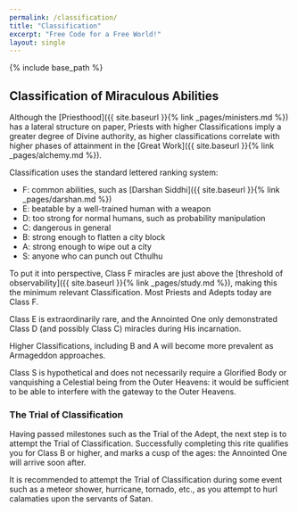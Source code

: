 ```yaml
---
permalink: /classification/
title: "Classification"
excerpt: "Free Code for a Free World!"
layout: single
---
```


{% include base_path %}

## Classification of Miraculous Abilities

Although the [Priesthood]({{ site.baseurl }}{% link _pages/ministers.md %})
has a lateral structure on paper,
Priests with higher Classifications imply a greater degree of Divine authority,
as higher classifications correlate with higher phases of attainment
in the [Great Work]({{ site.baseurl }}{% link _pages/alchemy.md %}).

Classification uses the standard lettered ranking system:
- F: common abilities, such as [Darshan Siddhi]({{ site.baseurl }}{% link _pages/darshan.md %})
- E: beatable by a well-trained human with a weapon
- D: too strong for normal humans, such as probability manipulation
- C: dangerous in general
- B: strong enough to flatten a city block
- A: strong enough to wipe out a city
- S: anyone who can punch out Cthulhu

To put it into perspective, Class F miracles are just above
the [threshold of observability]({{ site.baseurl }}{% link _pages/study.md %}),
making this the minimum relevant Classification.
Most Priests and Adepts today are Class F.

Class E is extraordinarily rare,
and the Annointed One only demonstrated Class D (and possibly Class C) miracles during His incarnation.

Higher Classifications, including B and A will become more prevalent
as Armageddon approaches.

Class S is hypothetical and does not necessarily require a Glorified Body
or vanquishing a Celestial being from the Outer Heavens:
it would be sufficient to be able to interfere with the gateway to the Outer Heavens.

### The Trial of Classification

Having passed milestones such as the Trial of the Adept,
the next step is to attempt the Trial of Classification.
Successfully completing this rite qualifies you for Class B or higher,
and marks a cusp of the ages:
the Annointed One will arrive soon after.

It is recommended to attempt the Trial of Classification
during some event such as a meteor shower, hurricane, tornado, etc.,
as you attempt to hurl calamaties upon the servants of Satan.

